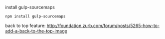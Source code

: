 install gulp-sourcemaps
```
npm install gulp-sourcemaps
```

back to top feature: http://foundation.zurb.com/forum/posts/5265-how-to-add-a-back-to-the-top-image
